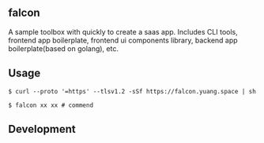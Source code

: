 falcon
---

A sample toolbox with quickly to create a saas app. Includes CLI tools, frontend app boilerplate, frontend ui components library, backend app boilerplate(based on golang), etc.

## Usage
``` shell
$ curl --proto '=https' --tlsv1.2 -sSf https://falcon.yuang.space | sh
```

``` shell
$ falcon xx xx # commend
```

## Development